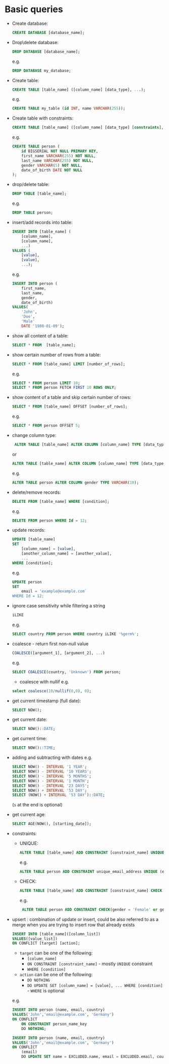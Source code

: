 # Basic queries

- Create database:

  ```sql
  CREATE DATABASE [database_name];
  ```
  
- Drop\delete database:
  ```sql
  DROP DATABASE [database_name];
  ```
  e.g.
  ```sql
  DROP DATABASE my_database;
  ```
- Create table:
  ```sql
  CREATE TABLE [table_name] ([column_name] [data_type], ...);
  ```
  e.g.
  ```sql
  CREATE TABLE my_table (id INT, name VARCHAR(255));
  ```
- Create table with constraints:
  ```sql
  CREATE TABLE [table_name] ([column_name] [data_type] [constraints], ...)
  ```
  e.g.
  ```sql
  CREATE TABLE person (
      id BIGSERIAL NOT NULL PRIMARY KEY,
      first_name VARCHAR(255) NOT NULL,
      last_name VARCHAR(255) NOT NULL,
      gender VARCHAR(5) NOT NULL,
      date_of_birth DATE NOT NULL
  );
  ```
- drop/delete table:
  ```sql
  DROP TABLE [table_name];
  ```
  e.g.
  ```sql
  DROP TABLE person;
  ```
- insert/add records into table:
  ```sql
  INSERT INTO [table_name] (
      [column_name],
      [column_name],
      ...)
  VALUES (
      [value],
      [value],
      ...);
  ```
  e.g.
  ```sql
  INSERT INTO person (
      first_name,
      last_name,
      gender,
      date_of_birth)
  VALUES(
      'John',
      'Doe',
      'Male'
      DATE '1988-01-09');
  ```
- show all content of a table:
  ```sql
  SELECT * FROM  [table_name];
  ```
- show certain number of rows from a table:
  ```sql
  SELECT * FROM [table_name] LIMIT [number_of_rows];
  ```
  e.g.
  ```sql
  SELECT * FROM person LIMIT 10;
  SELECT * FROM person FETCH FIRST 10 ROWS ONLY;
  ```
- show content of a table and skip certain number of rows:
  ```sql
  SELECT * FROM [table_name] OFFSET [number_of_rows];
  ```
  e.g.
  ```sql
  SELECT * FROM person OFFSET 5;
  ```
- change column type:
  ```sql
   ALTER TABLE [table_name] ALTER COLUMN [column_name] TYPE [data_type];
  ```
  or
  ```sql
  ALTER TABLE [table_name] ALTER COLUMN [column_name] TYPE [data_type] USING [column_name]::[data_type];
  ```
  e.g.
  ```sql
  ALTER TABLE person ALTER COLUMN gender TYPE VARCHAR(10);
  ```
- delete/remove records:
  ```sql
  DELETE FROM [table_name] WHERE [condition];
  ```
  e.g.
  ```sql
  DELETE FROM person WHERE Id = 12;
  ```
- update records:

  ```sql
  UPDATE [table_name]
  SET
      [column_name] = [value],
      [another_column_name] = [another_value],
      ...
  WHERE [condition];
  ```

  e.g.

  ```sql
  UPDATE person
  SET
      email = 'example@example.com`
  WHERE Id = 12;
  ```

- ignore case sensitivity while filtering a string
  ```sql
  iLIKE
  ```
  e.g.
  ```sql
  SELECT country FROM person WHERE country iLIKE '%germ%';
  ```
- coalesce - return first non-null value
  ```sql
  COALESCE([argument_1], [argument_2], ...)
  ```
  e.g.
  ```sql
  SELECT COALESCE(country, 'Unknown') FROM person;
  ```
  - coalesce with nullif e.g.
  ```sql
  select coalesce(10/nullif(0,0), 0);
  ```
- get current timestamp (full date):
  ```sql
  SELECT NOW();
  ```
- get current date:
  ```sql
  SELECT NOW()::DATE;
  ```
- get current time:
  ```sql
  SELECT NOW()::TIME;
  ```
- adding and subtracting with dates e.g.
  ```sql
  SELECT NOW() - INTERVAL '1 YEAR';
  SELECT NOW() - INTERVAL '10 YEARS';
  SELECT NOW() - INTERVAL '5 MONTHS';
  SELECT NOW() - INTERVAL '1 MONTH';
  SELECT NOW() - INTERVAL '23 DAYS';
  SELECT NOW() + INTERVAL '53 DAY';
  SELECT (NOW() + INTERVAL '53 DAY')::DATE;
  ```
  (`s` at the end is optional)
- get current age:
  ```sql
  SELECT AGE(NOW(), [starting_date]);
  ```
- constraints:
  - UNIQUE:
    ```sql
    ALTER TABLE [table_name] ADD CONSTRAINT [constraint_name] UNIQUE ([column_name],    [another_column_name], ...);
    ```
    e.g.
    ```sql
    ALTER TABLE person ADD CONSTRAINT unique_email_address UNIQUE (email);
    ```
  - CHECK:
    ```sql
    ALTER TABLE [table_name] ADD CONSTRAINT [constraint_name] CHECK ([condition]);
    ```
    e.g.
    ```sql
     ALTER TABLE person ADD CONSTRAINT CHECK(gender = 'Female' or gender = 'Male');
    ```
- upsert
  : combination of update or insert, could be also referred to as a merge when you are trying to insert row that already exists

  ```sql
  INSERT INTO [table_name]([column_list])
  VALUES([value_list])
  ON CONFLICT [target] [action];
  ```

  - `target` can be one of the following:
    - `[column_name]`
    - `ON CONSTRAINT [constraint_name]` - mostly `UNIQUE` constraint
    - `WHERE [condition]`
  - `action` can be one of the following:
    - `DO NOTHING`
    - `DO UPDATE SET [column_name] = [value], ... WHERE [condition]` - `WHERE` is optional

  e.g.

  ```sql
  INSERT INTO person (name, email, country)
  VALUES('John','email@example.com', 'Germany')
  ON CONFLICT
      ON CONSTRAINT person_name_key
      DO NOTHING;
  ```

  ```sql
  INSERT INTO person (name, email, country)
  VALUES('John','email@example.com', 'Germany')
  ON CONFLICT
      (email)
      DO UPDATE SET name = EXCLUDED.name, email = EXCLUDED.email, country = EXCLUDED.country;
  ```
